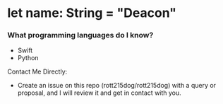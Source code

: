 # let name: String = "Deacon"

### What programming languages do I know?
  - Swift
  - Python

Contact Me Directly:
- Create an issue on this repo (rott215dog/rott215dog) with a query or proposal, and I will review it and get in contact with you.
